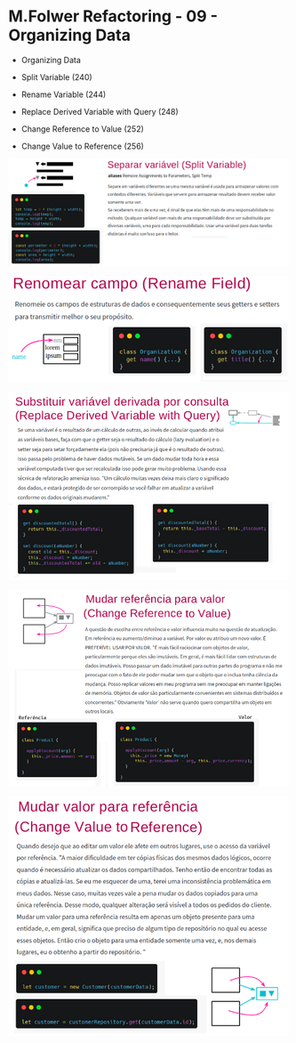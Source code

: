 # M.Folwer Refactoring - 09 - Organizing Data

+ Organizing Data

+ Split Variable (240)

+ Rename Variable (244)

+ Replace Derived Variable with Query (248)

+ Change Reference to Value (252)

+ Change Value to Reference (256)

![](https://raw.githubusercontent.com/rafanthx13/php-ultimate-notes/main/awesome-books/refactoring-martin-fowler/resume/09/09-01-splitVariable.png)

![](https://raw.githubusercontent.com/rafanthx13/php-ultimate-notes/main/awesome-books/refactoring-martin-fowler/resume/09/09-02-renameField.png)

![](https://raw.githubusercontent.com/rafanthx13/php-ultimate-notes/main/awesome-books/refactoring-martin-fowler/resume/09/09-03-replaceDerivedVariableWithQuery.png)

![](https://raw.githubusercontent.com/rafanthx13/php-ultimate-notes/main/awesome-books/refactoring-martin-fowler/resume/09/09-04-changeReferenceToValue.png)

![](https://raw.githubusercontent.com/rafanthx13/php-ultimate-notes/main/awesome-books/refactoring-martin-fowler/resume/09/09-05-changeValueToReference.png)
